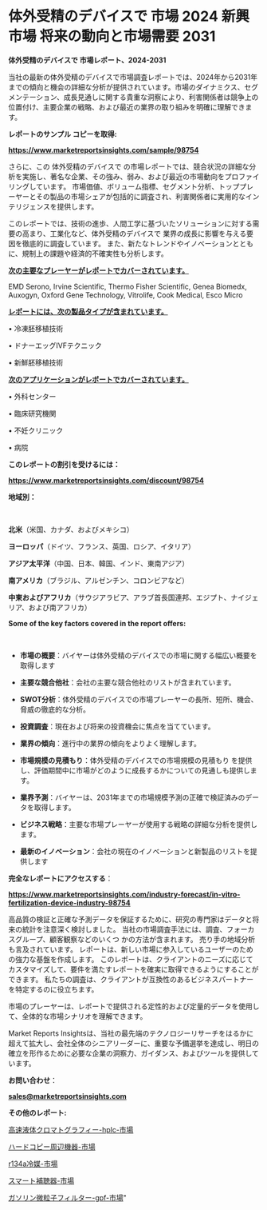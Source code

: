 # 体外受精のデバイスで 市場 2024 新興市場 将来の動向と市場需要 2031

<strong>体外受精のデバイスで 市場レポート、2024-2031</strong>

当社の最新の体外受精のデバイスで市場調査レポートでは、2024年から2031年までの傾向と機会の詳細な分析が提供されています。市場のダイナミクス、セグメンテーション、成長見通しに関する貴重な洞察により、利害関係者は競争上の位置付け、主要企業の戦略、および最近の業界の取り組みを明確に理解できます。



<strong>レポートのサンプル コピーを取得:</strong> <a href=https://www.marketreportsinsights.com/sample/98754>

<strong><u>https://www.marketreportsinsights.com/sample/98754</u></strong></a>

さらに、この 体外受精のデバイスで の市場レポートでは、競合状況の詳細な分析を実施し、著名な企業、その強み、弱み、および最近の市場動向をプロファイリングしています。 市場価値、ボリューム指標、セグメント分析、トッププレーヤーとその製品の市場シェアが包括的に調査され、利害関係者に実用的なインテリジェンスを提供します。

このレポートでは、技術の進歩、人間工学に基づいたソリューションに対する需要の高まり、工業化など、体外受精のデバイスで 業界の成長に影響を与える要因を徹底的に調査しています。 また、新たなトレンドやイノベーションとともに、規制上の課題や経済的不確実性も分析します。



<strong><u>次の主要なプレーヤーがレポートでカバーされています。</u></strong>

EMD Serono, Irvine Scientific, Thermo Fisher Scientific, Genea Biomedx, Auxogyn, Oxford Gene Technology, Vitrolife, Cook Medical, Esco Micro



<strong><u><b>レポートには、次の製品タイプが含まれています。</b></u></strong>

• 冷凍胚移植技術

• ドナーエッグIVFテクニック

• 新鮮胚移植技術



<strong><u><b>次のアプリケーションがレポートでカバーされています。</b></u></strong>

• 外科センター

• 臨床研究機関

• 不妊クリニック

• 病院



<strong><b>このレポートの割引を受けるには：</b></strong>

<a href=https://www.marketreportsinsights.com/discount/98754>

<strong><u>https://www.marketreportsinsights.com/discount/98754</u></strong></a>



<strong>地域別：</strong>

<strong> </strong>



<strong>北米</strong>（米国、カナダ、およびメキシコ）



<strong>ヨーロッパ</strong>（ドイツ、フランス、英国、ロシア、イタリア）



<strong>アジア太平洋</strong>（中国、日本、韓国、インド、東南アジア）



<strong>南アメリカ</strong>（ブラジル、アルゼンチン、コロンビアなど）



<strong>中東およびアフリカ</strong>（サウジアラビア、アラブ首長国連邦、エジプト、ナイジェリア、および南アフリカ）



<strong>Some of the key factors covered in the report offers:</strong>

<strong> </strong>
<ul>
  <li>

<strong>市場の概要</strong>：バイヤーは体外受精のデバイスでの市場に関する幅広い概要を取得します</li>
  <li>

<strong>主要な競合他社</strong>：会社の主要な競合他社のリストが含まれています。</li>
  <li>

<strong>SWOT分析</strong>：体外受精のデバイスでの市場プレーヤーの長所、短所、機会、脅威の徹底的な分析。</li>
  <li>

<strong>投資調査</strong>：現在および将来の投資機会に焦点を当てています。</li>
  <li>

<strong>業界の傾向</strong>：進行中の業界の傾向をよりよく理解します。</li>
  <li>

<strong>市場規模の見積もり</strong>：体外受精のデバイスでの市場規模の見積もり を提供し、評価期間中に市場がどのように成長するかについての見通しも提供します。</li>
  <li>

<strong>業界予測</strong>：バイヤーは、2031年までの市場規模予測の正確で検証済みのデータを取得します。</li>
  <li>

<strong>ビジネス戦略</strong>：主要な市場プレーヤーが使用する戦略の詳細な分析を提供します。</li>
  <li>

<strong>最新のイノベーション</strong>：会社の現在のイノベーションと新製品のリストを提供します</li>
</ul>


<strong>完全なレポートにアクセスする</strong>：

<a href=https://www.marketreportsinsights.com/industry-forecast/in-vitro-fertilization-device-industry-98754>

<strong><u>https://www.marketreportsinsights.com/industry-forecast/in-vitro-fertilization-device-industry-98754</u></strong></a>

高品質の検証と正確な予測データを保証するために、研究の専門家はデータと将来の統計を注意深く検討しました。 当社の市場調査手法には、調査、フォーカスグループ、顧客観察などのいくつ かの方法が含まれます。 売り手の地域分析も言及されています。 レポートは、新しい市場に参入しているユーザーのための強力な基盤を作成します。 このレポートは、クライアントのニーズに応じてカスタマイズして、要件を満たすレポートを確実に取得できるようにすることができます。 私たちの調査は、クライアントが互換性のあるビジネスパートナーを特定するのに役立ちます。

市場のプレーヤーは、レポートで提供される定性的および定量的データを使用して、全体的な市場シナリオを理解できます。

Market Reports Insightsは、当社の最先端のテクノロジーリサーチをはるかに超えて拡大し、会社全体のシニアリーダーに、重要な予備選挙を達成し、明日の確立を形作るために必要な企業の洞察力、ガイダンス、およびツールを提供しています。



<strong><b>お問い合わせ</b></strong>：

<a href=mailto:sales@marketreportsinsights.com>

<strong><u>sales@marketreportsinsights.com</u></strong></a>



<strong>その他のレポート:</strong>

<a href=https://www.linkedin.com/pulse/高速液体クロマトグラフィー-hplc-市場-2023-swot-分析と最新イノベーション-0l8df/>高速液体クロマトグラフィー-hplc-市場</a>

<a href=https://www.linkedin.com/pulse/ハードコピー周辺機器-市場-2023-収益と成長ドライバー-2030-analytics-achievers-24-analysis-gxutf/>ハードコピー周辺機器-市場</a>

<a href=https://www.linkedin.com/pulse/r134a冷媒-市場-2023-収益と成長ドライバー-2030-pr-news-hub-roprf/>r134a冷媒-市場</a>

<a href=https://www.linkedin.com/pulse/スマート補聴器-市場-2023-推進要因と成長機会-2030-market-tribunal-icltf/>スマート補聴器-市場</a>

<a href=https://www.linkedin.com/pulse/ガソリン微粒子フィルター-gpf-市場-2030-年までの需要に焦点を当てた-2023-年調査レポート-pr-news-hub-kdkmf/>ガソリン微粒子フィルター-gpf-市場</a>"
